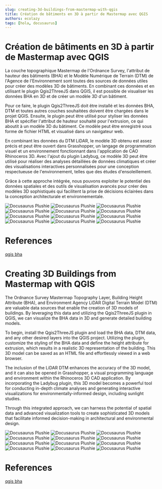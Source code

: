 ```yaml
---
slug: creating-3d-buildings-from-mastermap-with-qgis
title: Création de bâtiments en 3D à partir de Mastermap avec QGIS
authors: ecolazy
tags: [hola, docusaurus]
---
```


# Création de bâtiments en 3D à partir de Mastermap avec QGIS

La couche topographique Mastermap de l'Ordnance Survey, l'attribut de hauteur des bâtiments (BHA) et le Modèle Numérique de Terrain (DTM) de l'Agence de l'Environnement sont toutes des sources de données utiles pour créer des modèles 3D de bâtiments. En combinant ces données et en utilisant le plugin Qgis2ThreeJS dans QGIS, il est possible de visualiser les données BHA en 3D et de créer un modèle 3D d'un bâtiment.

Pour ce faire, le plugin Qgis2ThreeJS doit être installé et les données BHA, DTM et toutes autres couches souhaitées doivent être chargées dans le projet QGIS. Ensuite, le plugin peut être utilisé pour styliser les données BHA et spécifier l'attribut de hauteur souhaité pour l'extrusion, ce qui aboutit à un modèle 3D du bâtiment. Ce modèle peut être enregistré sous forme de fichier HTML et visualisé dans un navigateur web.

En combinant les données du DTM LiDAR, le modèle 3D obtenu est assez précis et peut être ouvert dans Grasshopper, un langage de programmation visuel et un environnement fonctionnant dans l'application de CAO Rhinoceros 3D. Avec l'ajout du plugin Ladybug, ce modèle 3D peut être utilisé pour réaliser des analyses détaillées de données climatiques et créer des visualisations interactives personnalisées pour une conception respectueuse de l'environnement, telles que des études d'ensoleillement.

Grâce à cette approche intégrée, nous pouvons exploiter le potentiel des données spatiales et des outils de visualisation avancés pour créer des modèles 3D sophistiqués qui facilitent la prise de décisions éclairées dans la conception architecturale et environnementale.

![Docusaurus Plushie](/img/bha-1.png)
![Docusaurus Plushie](/img/bha-2.png)
![Docusaurus Plushie](/img/bha-3.png)
![Docusaurus Plushie](/img/bha-4.png)
![Docusaurus Plushie](/img/bha-5.png)
![Docusaurus Plushie](/img/bha-6.png)
![Docusaurus Plushie](/img/bha-7.png)
![Docusaurus Plushie](/img/bha-8.png)
![Docusaurus Plushie](/img/bha-9.png)
![Docusaurus Plushie](/img/bha-10.png)
![Docusaurus Plushie](/img/bha-11.png)
![Docusaurus Plushie](/img/bha-12.png)


# References
[qgis bha](https://digimap.edina.ac.uk/help/gis/qgis/qgis_bha/)


# Creating 3D Buildings from Mastermap with QGIS

The Ordnance Survey Mastermap Topography Layer, Building Height Attribute (BHA), and Environment Agency LiDAR Digital Terrain Model (DTM) are valuable data sources that enable the creation of 3D models of buildings. By leveraging this data and utilizing the Qgis2ThreeJS plugin in QGIS, we can visualize the BHA data in 3D and generate detailed building models.

To begin, install the Qgis2ThreeJS plugin and load the BHA data, DTM data, and any other desired layers into the QGIS project. Utilizing the plugin, customize the styling of the BHA data and define the height attribute for extrusion, which results in a realistic 3D representation of the building. This 3D model can be saved as an HTML file and effortlessly viewed in a web browser.

The inclusion of the LiDAR DTM enhances the accuracy of the 3D model, and it can also be opened in Grasshopper, a visual programming language and environment within the Rhinoceros 3D CAD application. By incorporating the Ladybug plugin, this 3D model becomes a powerful tool for conducting in-depth climate analyses and generating interactive visualizations for environmentally-informed design, including sunlight studies.

Through this integrated approach, we can harness the potential of spatial data and advanced visualization tools to create sophisticated 3D models that facilitate informed decision-making in architectural and environmental design.






![Docusaurus Plushie](/img/bha-1.png)
![Docusaurus Plushie](/img/bha-2.png)
![Docusaurus Plushie](/img/bha-3.png)
![Docusaurus Plushie](/img/bha-4.png)
![Docusaurus Plushie](/img/bha-5.png)
![Docusaurus Plushie](/img/bha-6.png)
![Docusaurus Plushie](/img/bha-7.png)
![Docusaurus Plushie](/img/bha-8.png)
![Docusaurus Plushie](/img/bha-9.png)
![Docusaurus Plushie](/img/bha-10.png)
![Docusaurus Plushie](/img/bha-11.png)
![Docusaurus Plushie](/img/bha-12.png)


# References
[qgis bha](https://digimap.edina.ac.uk/help/gis/qgis/qgis_bha/)

